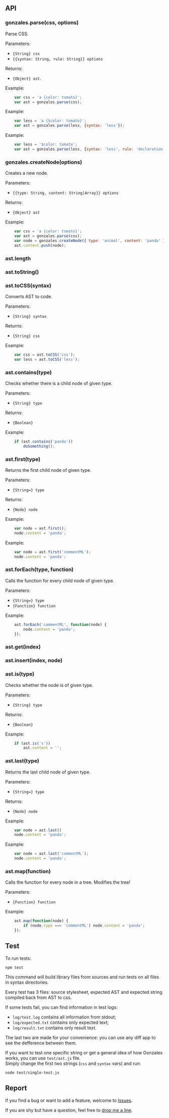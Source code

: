## API

### gonzales.parse(css, options)

Parse CSS.

Parameters:

* `{String} css`
* `{{syntax: String, rule: String}} options`

Returns:

* `{Object} ast`.

Example:
```js
    var css = 'a {color: tomato}';
    var ast = gonzales.parse(css);
```

Example:
```js
    var less = 'a {$color: tomato}';
    var ast = gonzales.parse(less, {syntax: 'less'});
```

Example:
```js
    var less = '$color: tomato';
    var ast = gonzales.parse(less, {syntax: 'less', rule: 'declaration'});
```

### gonzales.createNode(options)

Creates a new node.

Parameters:

* `{{type: String, content: String|Array}} options`

Returns:

* `{Object} ast`

Example:
```js
    var css = 'a {color: tomato}';
    var ast = gonzales.parse(css);
    var node = gonzales.createNode({ type: 'animal', content: 'panda' });
    ast.content.push(node);
```

### ast.length

### ast.toString()

### ast.toCSS(syntax)

Converts AST to code.

Parameters:

* `{String} syntax`

Returns:

* `{String} css`

Example:
```js
    var css = ast.toCSS('css');
    var less = ast.toCSS('less');
```
### ast.contains(type)

Checks whether there is a child node of given type.

Parameters:

* `{String} type`

Returns:

* `{Boolean}`

Example:
```js
    if (ast.contains('panda'))
        doSomething();
```

### ast.first(type)

Returns the first child node of given type.

Parameters:

* `{String=} type`

Returns:

* `{Node} node`

Example:
```js
    var node = ast.first();
    node.content = 'panda';
```

Example:
```js
    var node = ast.first('commentML');
    node.content = 'panda';
```

### ast.forEach(type, function)

Calls the function for every child node of given type.

Parameters:

* `{String=} type`
* `{Function} function`

Example:
```js
    ast.forEach('commentML', function(node) {
        node.content = 'panda';
    });
```

### ast.get(index)

### ast.insert(index, node)

### ast.is(type)

Checks whether the node is of given type.

Parameters:

* `{String} type`

Returns:

* `{Boolean}`

Example:
```js
    if (ast.is('s'))
        ast.content = '';
```

### ast.last(type)

Returns the last child node of given type.

Parameters:

* `{String=} type`

Returns:

* `{Node} node`

Example:
```js
    var node = ast.last()
    node.content = 'panda';
```

Example:
```js
    var node = ast.last('commentML');
    node.content = 'panda';
```

### ast.map(function)

Calls the function for every node in a tree. Modifies the tree!

Parameters:

* `{Function} function`

Example:
```js
    ast.map(function(node) {
        if (node.type === 'commentML') node.content = 'panda';
    });
```

## Test

To run tests:

    npm test

This command will build library files from sources and run tests on all files
in syntax directories.

Every test has 3 files: source stylesheet, expected AST and expected string
compiled back from AST to css.

If some tests fail, you can find information in test logs:

- `log/test.log` contains all information from stdout;
- `log/expected.txt` contains only expected text;
- `log/result.txt` contains only result text.

The last two are made for your convenience: you can use any diff app to see
the defference between them.

If you want to test one specific string or get a general idea of how Gonzales
works, you can use `test/ast.js` file.    
Simply change the first two strings (`css` and `syntax` vars) and run:

    node test/single-test.js

## Report

If you find a bug or want to add a feature, welcome to [Issues](https://github.com/tonyganch/gonzales-pe/issues).

If you are shy but have a question, feel free to [drop me a
line](mailto:tonyganch+gonzales@gmail.com).
